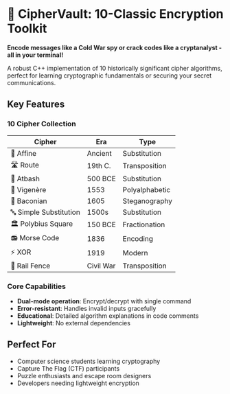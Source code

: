 # 🔐 CipherVault: 10-Classic Encryption Toolkit  

**Encode messages like a Cold War spy or crack codes like a cryptanalyst - all in your terminal!**  

A robust C++ implementation of 10 historically significant cipher algorithms, perfect for learning cryptographic fundamentals or securing your secret communications.

## Key Features  

### 10 Cipher Collection  
| Cipher | Era | Type |  
|--------|-----|------|  
| 🧮 Affine | Ancient | Substitution |  
| 🛣️ Route | 19th C. | Transposition |  
| 🔄 Atbash | 500 BCE | Substitution |  
| 📜 Vigenère | 1553 | Polyalphabetic |  
| 🥓 Baconian | 1605 | Steganography |  
| 🔤 Simple Substitution | 1500s | Substitution |  
| 🏛️ Polybius Square | 150 BCE | Fractionation |  
| 📻 Morse Code | 1836 | Encoding |  
| ⚡ XOR | 1919 | Modern |  
| 🚂 Rail Fence | Civil War | Transposition |  

### Core Capabilities  
- **Dual-mode operation**: Encrypt/decrypt with single command  
- **Error-resistant**: Handles invalid inputs gracefully  
- **Educational**: Detailed algorithm explanations in code comments  
- **Lightweight**: No external dependencies  

## Perfect For  
- Computer science students learning cryptography  
- Capture The Flag (CTF) participants  
- Puzzle enthusiasts and escape room designers  
- Developers needing lightweight encryption  
